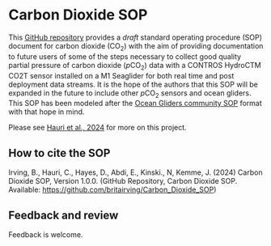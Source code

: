 # Carbon Dioxide SOP

This [GitHub repository](https://github.com/britairving/Carbon_Dioxide_SOP) provides a *draft* standard operating procedure (SOP) document for carbon dioxide (CO<sub>2</sub>) with the aim of providing documentation to future users of some of the steps necessary to collect good quality partial pressure of carbon dioxide (*p*CO<sub>2</sub>) data with a CONTROS HydroCTM CO2T sensor installed on a M1 Seaglider for both real time and post deployment data streams. It is the hope of the authors that this SOP will be expanded in the future to include other *p*CO<sub>2</sub> sensors and ocean gliders. This SOP has been modeled after the [Ocean Gliders community SOP](https://github.com/OceanGlidersCommunity) format with that hope in mind. 

Please see [Hauri et al., 2024](https://egusphere.copernicus.org/preprints/2024/egusphere-2024-1055/) for more on this project.

## How to cite the SOP
Irving, B., Hauri, C., Hayes, D., Abdi, E., Kinski., N, Kemme, J. (2024) 
Carbon Dioxide SOP, Version 1.0.0. 
(GitHub Repository, Carbon Dioxide SOP. 
Available: https://github.com/britairving/Carbon_Dioxide_SOP)

## Feedback and review
Feedback is welcome.


